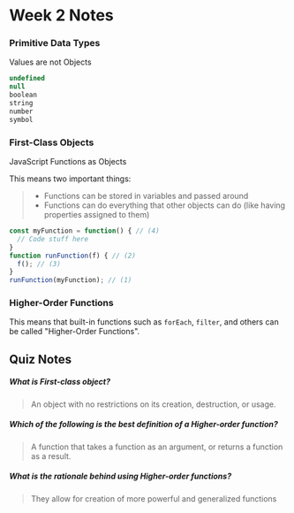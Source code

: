 # Week 2 Notes
### Primitive Data Types
Values are not Objects
```javascript
undefined
null
boolean
string
number
symbol
```

### First-Class Objects
JavaScript Functions as Objects

This means two important things:
> - Functions can be stored in variables and passed around
> - Functions can do everything that other objects can do (like having properties assigned to them)

```javascript
const myFunction = function() { // (4)
  // Code stuff here
}
function runFunction(f) { // (2)
  f(); // (3)
}
runFunction(myFunction); // (1)
```

### Higher-Order Functions
This means that built-in functions such as `forEach`, `filter`, and others can be called "Higher-Order Functions". 

## Quiz Notes

##### What is First-class object?
> An object with no restrictions on its creation, destruction, or usage.

##### Which of the following is the best definition of a Higher-order function?
> A function that takes a function as an argument, or returns a function as a result.

##### What is the rationale behind using Higher-order functions?
> They allow for creation of more powerful and generalized functions